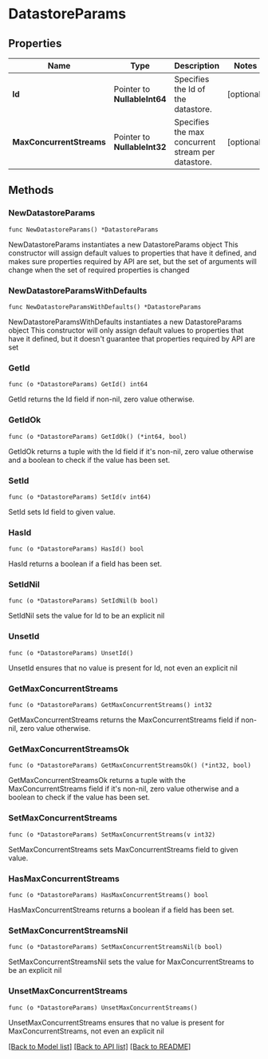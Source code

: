 # DatastoreParams

## Properties

Name | Type | Description | Notes
------------ | ------------- | ------------- | -------------
**Id** | Pointer to **NullableInt64** | Specifies the Id of the datastore. | [optional] 
**MaxConcurrentStreams** | Pointer to **NullableInt32** | Specifies the max concurrent stream per datastore. | [optional] 

## Methods

### NewDatastoreParams

`func NewDatastoreParams() *DatastoreParams`

NewDatastoreParams instantiates a new DatastoreParams object
This constructor will assign default values to properties that have it defined,
and makes sure properties required by API are set, but the set of arguments
will change when the set of required properties is changed

### NewDatastoreParamsWithDefaults

`func NewDatastoreParamsWithDefaults() *DatastoreParams`

NewDatastoreParamsWithDefaults instantiates a new DatastoreParams object
This constructor will only assign default values to properties that have it defined,
but it doesn't guarantee that properties required by API are set

### GetId

`func (o *DatastoreParams) GetId() int64`

GetId returns the Id field if non-nil, zero value otherwise.

### GetIdOk

`func (o *DatastoreParams) GetIdOk() (*int64, bool)`

GetIdOk returns a tuple with the Id field if it's non-nil, zero value otherwise
and a boolean to check if the value has been set.

### SetId

`func (o *DatastoreParams) SetId(v int64)`

SetId sets Id field to given value.

### HasId

`func (o *DatastoreParams) HasId() bool`

HasId returns a boolean if a field has been set.

### SetIdNil

`func (o *DatastoreParams) SetIdNil(b bool)`

 SetIdNil sets the value for Id to be an explicit nil

### UnsetId
`func (o *DatastoreParams) UnsetId()`

UnsetId ensures that no value is present for Id, not even an explicit nil
### GetMaxConcurrentStreams

`func (o *DatastoreParams) GetMaxConcurrentStreams() int32`

GetMaxConcurrentStreams returns the MaxConcurrentStreams field if non-nil, zero value otherwise.

### GetMaxConcurrentStreamsOk

`func (o *DatastoreParams) GetMaxConcurrentStreamsOk() (*int32, bool)`

GetMaxConcurrentStreamsOk returns a tuple with the MaxConcurrentStreams field if it's non-nil, zero value otherwise
and a boolean to check if the value has been set.

### SetMaxConcurrentStreams

`func (o *DatastoreParams) SetMaxConcurrentStreams(v int32)`

SetMaxConcurrentStreams sets MaxConcurrentStreams field to given value.

### HasMaxConcurrentStreams

`func (o *DatastoreParams) HasMaxConcurrentStreams() bool`

HasMaxConcurrentStreams returns a boolean if a field has been set.

### SetMaxConcurrentStreamsNil

`func (o *DatastoreParams) SetMaxConcurrentStreamsNil(b bool)`

 SetMaxConcurrentStreamsNil sets the value for MaxConcurrentStreams to be an explicit nil

### UnsetMaxConcurrentStreams
`func (o *DatastoreParams) UnsetMaxConcurrentStreams()`

UnsetMaxConcurrentStreams ensures that no value is present for MaxConcurrentStreams, not even an explicit nil

[[Back to Model list]](../README.md#documentation-for-models) [[Back to API list]](../README.md#documentation-for-api-endpoints) [[Back to README]](../README.md)


